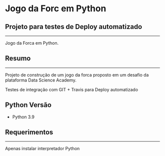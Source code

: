 # Jogo da Forc em Python

## Projeto para testes de Deploy automatizado
***
Jogo da Forca em Python.

## Resumo
***
Projeto de construção de um jogo da forca proposto em um desafio da plataforma Data Science Academy.

Testes de integração com  GIT + Travis para Deploy automatizado

## Python Versão
- Python 3.9

## Requerimentos
***
Apenas instalar interpretador Python